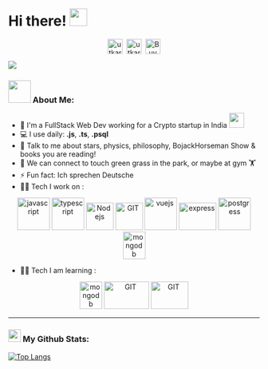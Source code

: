 # Hi there! <img src="https://github.com/TheDudeThatCode/TheDudeThatCode/blob/master/Assets/Hi.gif" width="35" />
<p align="center">
<a href="https://x.com/Utkajoshi" target="blank"><img align="center" src="https://cdn.jsdelivr.net/npm/simple-icons@3.0.1/icons/twitter.svg" alt="utkarshjoshi twitter" height="30" width="30" /></a>&nbsp;
<a href="https://linkedin.com/in/utkarshjoshi7" target="blank"><img align="center" src="https://cdn.jsdelivr.net/npm/simple-icons@3.0.1/icons/linkedin.svg" alt="utkarshjoshi7 linkedin" height="30" width="30" /></a>&nbsp;
<a href="https://www.buymeacoffee.com/utkarshjoshi"><img align="center" alt="Buy me a Coffee" width="30px" src="https://cdn.jsdelivr.net/npm/simple-icons@3.0.1/icons/buymeacoffee.svg" /></a>
</p>

![](https://camo.githubusercontent.com/992babdffd8c74a1502de375fbdf7e4d54773242/68747470733a2f2f6d656469612e67697068792e636f6d2f6d656469612f53576f536b4e36447854737a71494b4571762f67697068792e676966)

### <img src="https://github.com/TheDudeThatCode/TheDudeThatCode/blob/master/Assets/Developer.gif" width="45" /> About Me:
- 🏦 I'm a FullStack Web Dev working for a Crypto startup in India 
      <img src="https://media.giphy.com/media/WUlplcMpOCEmTGBtBW/giphy.gif" width="30">
- 💻 I use daily: **.js**, **.ts**, **.psql**
- 💬 Talk to me about stars, physics, philosophy, BojackHorseman Show & books you are reading!
- 👯 We can connect to touch green grass in the park, or maybe at gym 🏋️
- ⚡ Fun fact: Ich sprechen Deutsche
- 🧑‍💻 Tech I work on :

<p align="center">
      <img src="https://www.vectorlogo.zone/logos/javascript/javascript-icon.svg" alt="javascript" width="65" height="65"/> 
      <img src="https://www.vectorlogo.zone/logos/typescriptlang/typescriptlang-icon.svg" alt="typescript" width="65" height="65"/> 
      <img src="https://www.vectorlogo.zone/logos/nodejs/nodejs-icon.svg" alt="Nodejs" width="55" height="55"/>
      <img src="https://www.vectorlogo.zone/logos/git-scm/git-scm-icon.svg" alt="GIT" width="55" height="55"/> 
      <img src="https://www.vectorlogo.zone/logos/vuejs/vuejs-icon.svg" alt="vuejs" width="65" height="65"/> 
      <img src="https://www.vectorlogo.zone/logos/expressjs/expressjs-ar21.svg" alt="express" width="75" height="55"/> 
      <img src="https://www.vectorlogo.zone/logos/postgresql/postgresql-vertical.svg" alt="postgress" width="65" height="65"/>
      <img src="https://www.vectorlogo.zone/logos/mongodb/mongodb-icon.svg" alt="mongodb" width="45" height="55"/>
  </p>
  
- 🧑‍💻 Tech I am learning :
<p align="center">
    <img src="https://www.vectorlogo.zone/logos/rust-lang/rust-lang-icon.svg" alt="mongodb" width="45" height="55"/>
  <img src="https://www.vectorlogo.zone/logos/unity3d/unity3d-ar21.svg" alt="GIT" width="90" height="55"/> 
  <img src="https://www.vectorlogo.zone/logos/golang/golang-ar21.svg" alt="GIT" width="75" height="55"/> 


</p>

---
### <img src='https://media1.giphy.com/media/du3J3cXyzhj75IOgvA/giphy.gif?cid=ecf05e47x2g034i9pzwtzzsd3xgg2w9nr94t4tflbbgo3008&rid=giphy.gif' width='25' /> My Github Stats:
[![Top Langs](https://github-readme-stats.vercel.app/api/top-langs/?username=utkarshjosh&layout=compact&text_color=daf7dc&bg_color=151515&hide=css,html,php)](https://github.com/anuraghazra/github-readme-stats)

